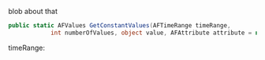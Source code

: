 blob about that

```C#
public static AFValues GetConstantValues(AFTimeRange timeRange,
            int numberOfValues, object value, AFAttribute attribute = null)
```
timeRange: 
